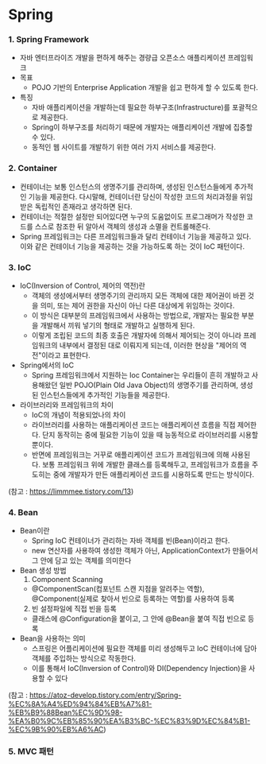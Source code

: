 # Spring

### 1. Spring Framework
- 자바 엔터프라이즈 개발을 편하게 해주는 경량급 오픈소스 애플리케이션 프레임워크
- 목표
  - POJO 기반의 Enterprise Application 개발을 쉽고 편하게 할 수 있도록 한다.
- 특징
  - 자바 애플리케이션을 개발하는데 필요한 하부구조(Infrastructure)를 포괄적으로 제공한다.
  - Spring이 하부구조를 처리하기 때문에 개발자는 애플리케이션 개발에 집중할 수 있다.
  - 동적인 웹 사이트를 개발하기 위한 여러 가지 서비스를 제공한다.

### 2. Container
- 컨테이너는 보통 인스턴스의 생명주기를 관리하며, 생성된 인스턴스들에게 추가적인 기능을 제공한다. 다시말해, 컨테이너란 당신이 작성한 코드의 처리과정을 위임받은 독립적인 존재라고 생각하면 된다. 
- 컨테이너는 적절한 설정만 되어있다면 누구의 도움없이도 프로그래머가 작성한 코드를 스스로 참조한 뒤 알아서 객체의 생성과 소멸을 컨트롤해준다.
- Spring 프레임워크는 다른 프레임워크들과 달리 컨테이너 기능을 제공하고 있다. 이와 같은 컨테이너 기능을 제공하는 것을 가능하도록 하는 것이 IoC 패턴이다.

### 3. IoC
- IoC(Inversion of Control, 제어의 역전)란
  - 객체의 생성에서부터 생명주기의 관리까지 모든 객체에 대한 제어권이 바뀐 것을 의미, 또는 제어 권한을 자신이 아닌 다른 대상에게 위임하는 것이다.
  - 이 방식은 대부분의 프레임워크에서 사용하는 방법으로, 개발자는 필요한 부분을 개발해서 끼워 넣기의 형태로 개발하고 실행하게 된다.
  - 이렇게 조립된 코드의 최종 호출은 개발자에 의해서 제어되는 것이 아니라 프레임워크의 내부에서 결정된 대로 이뤄지게 되는데, 이러한 현상을 "제어의 역전"이라고 표현한다.
- Spring에서의 IoC
  - Spring 프레임워크에서 지원하는 Ioc Container는 우리들이 흔히 개발하고 사용해왔던 일반 POJO(Plain Old Java Object)의 생명주기를 관리하며, 생성된 인스턴스들에게 추가적인 기능들을 제공한다.
- 라이브러리와 프레임워크의 차이
  - IoC의 개념이 적용되었나의 차이
  - 라이브러리를 사용하는 애플리케이션 코드는 애플리케이션 흐름을 직접 제어한다. 단지 동작히는 중에 필요한 기능이 있을 때 능동적으로 라이브러리를 시용할 뿐이다.
  - 반면에 프레임워크는 거꾸로 애플리케이션 코드가 프레임워크에 의해 사용된다. 보통 프레임워크 위에 개발한 클래스를 등록해두고, 프레임워크가 흐름을 주도히는 중에 개발자가 만든 애플리케이션 코드를 시용하도록 만드는 방식이다.
  
(참고 : https://limmmee.tistory.com/13)

### 4. Bean
- Bean이란
  - Spring IoC 컨테이너가 관리하는 자바 객체를 빈(Bean)이라고 한다.
  - new 연산자를 사용하여 생성한 객체가 아닌, ApplicationContext가 만들어서 그 안에 담고 있는 객체를 의미한다
- Bean 생성 방법
  1. Component Scanning
  - @ComponentScan(컴포넌트 스캔 지점을 알려주는 역할), @Component(실제로 찾아서 빈으로 등록하는 역할)를 사용하여 등록
  2. 빈 설정파일에 직접 빈을 등록
  - 클래스에 @Configuration을 붙이고, 그 안에 @Bean을 붙여 직접 빈으로 등록
- Bean을 사용하는 의미
  - 스프링은 어플리케이션에 필요한 객체를 미리 생성해두고 IoC 컨테이너에 담아 객체를 주입하는 방식으로 작동한다.
  - 이를 통해서 IoC(Inversion of Control)와 DI(Dependency Injection)을 사용할 수 있다
  
(참고 : https://atoz-develop.tistory.com/entry/Spring-%EC%8A%A4%ED%94%84%EB%A7%81-%EB%B9%88Bean%EC%9D%98-%EA%B0%9C%EB%85%90%EA%B3%BC-%EC%83%9D%EC%84%B1-%EC%9B%90%EB%A6%AC)

### 5. MVC 패턴
